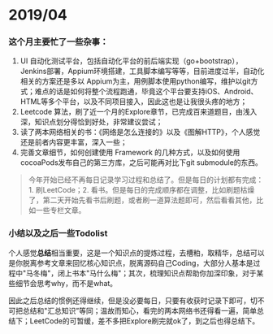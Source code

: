 # 2019/04

### 这个月主要忙了一些杂事：

1. UI 自动化测试平台，包括自动化平台的前后端实现（go+bootstrap），Jenkins部署，Appium环境搭建，工具脚本编写等等，目前进度过半，自动化相关的方案还是多以 Appium为主，用例脚本使用python编写，维护以git方式；难点的话是如何将整个流程跑通，毕竟这个平台要支持iOS、Android、HTML等多个平台，以及不同项目接入，因此这也是让我很头疼的地方；
2. Leetcode 算法，刷了近一个月的Explore章节，已完成百来道题目，由浅入深，知识点划分得恰到好处，非常建议尝试；
3. 读了两本网络相关的书：《网络是怎么连接的》以及《图解HTTP》，个人感觉还是前者内容更丰富，深入一些；
4. 完善文章细节，如何创建使用 Framework 的几种方式，以及如何使用cocoaPods发布自己的第三方库，之后可能再对比下git submodule的东西。

> 今年开始已经不再每日记录学习过程和总结了。但是每日的计划都有完成：1. 刷LeetCode；2. 看书。但是每日的完成顺序都在调整，比如刷题枯燥了，第二天开始先看书后刷题，或者刷一道算法题即可，然后看看其他，比如一些专栏文章。

### 小结以及之后一些Todolist

个人感觉**总结**相当重要，这是一个知识点的提炼过程，去槽粕，取精华，总结可以是你脱离参考文章来回忆核心知识点，脱离源码自己Coding，大部分人基本是过程中"马冬梅"，闭上书本"马什么梅"；其次，梳理知识点帮助你加深印象，对于某些细节会思考why，而不是what。

因此之后总结的惯例还得继续，但是没必要每日，只要有收获时记录下即可，切不可把总结和"汇总知识”等同；温故而知心，看完的两本网络书还得看一遍，简单总结下；LeetCode的可暂缓，差不多把Explore刷完就ok了，到之后也得总结下。
